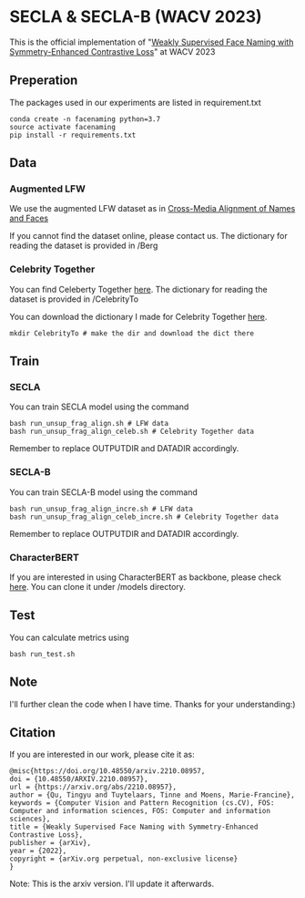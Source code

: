 # SECLA & SECLA-B (WACV 2023)

This is the official implementation of "[Weakly Supervised Face Naming with Symmetry-Enhanced Contrastive Loss](https://arxiv.org/abs/2210.08957)" at WACV 2023

## Preperation

The packages used in our experiments are listed in requirement.txt

    conda create -n facenaming python=3.7
    source activate facenaming
    pip install -r requirements.txt

## Data

### Augmented LFW

We use the augmented LFW dataset as in [Cross-Media Alignment of Names and Faces](https://ieeexplore.ieee.org/document/5332299)

If you cannot find the dataset online, please contact us. The dictionary for reading the dataset is provided in /Berg

### Celebrity Together

You can find Celeberty Together [here](https://www.robots.ox.ac.uk/~vgg/data/celebrity_together/). The dictionary for reading the dataset is provided in /CelebrityTo

You can download the dictionary I made for Celebrity Together [here](https://drive.google.com/drive/folders/1GSZrpFgS9Yv1274kXpGOIA1B4Z3fhnAL?usp=sharing). 

    mkdir CelebrityTo # make the dir and download the dict there

## Train

### SECLA

You can train SECLA model using the command

    bash run_unsup_frag_align.sh # LFW data
    bash run_unsup_frag_align_celeb.sh # Celebrity Together data

Remember to replace OUTPUTDIR and DATADIR accordingly.


### SECLA-B

You can train SECLA-B model using the command

    bash run_unsup_frag_align_incre.sh # LFW data
    bash run_unsup_frag_align_celeb_incre.sh # Celebrity Together data

Remember to replace OUTPUTDIR and DATADIR accordingly.

### CharacterBERT

If you are interested in using CharacterBERT as backbone, please check [here](https://github.com/helboukkouri/character-bert). You can clone it under /models directory.

## Test

You can calculate metrics using

    bash run_test.sh

## Note

I'll further clean the code when I have time. Thanks for your understanding:)

## Citation

If you are interested in our work, please cite it as:

    @misc{https://doi.org/10.48550/arxiv.2210.08957,
    doi = {10.48550/ARXIV.2210.08957},
    url = {https://arxiv.org/abs/2210.08957},
    author = {Qu, Tingyu and Tuytelaars, Tinne and Moens, Marie-Francine},
    keywords = {Computer Vision and Pattern Recognition (cs.CV), FOS: Computer and information sciences, FOS: Computer and information sciences},
    title = {Weakly Supervised Face Naming with Symmetry-Enhanced Contrastive Loss},
    publisher = {arXiv},
    year = {2022},
    copyright = {arXiv.org perpetual, non-exclusive license}
    }

Note: This is the arxiv version. I'll update it afterwards.
